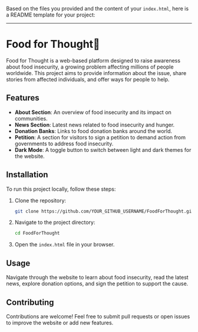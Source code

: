 Based on the files you provided and the content of your `index.html`, here is a README template for your project:

---

# Food for Thought💭

Food for Thought is a web-based platform designed to raise awareness about food insecurity, a growing problem affecting millions of people worldwide. This project aims to provide information about the issue, share stories from affected individuals, and offer ways for people to help.

## Features

- **About Section**: An overview of food insecurity and its impact on communities.
- **News Section**: Latest news related to food insecurity and hunger.
- **Donation Banks**: Links to food donation banks around the world.
- **Petition**: A section for visitors to sign a petition to demand action from governments to address food insecurity.
- **Dark Mode**: A toggle button to switch between light and dark themes for the website.

## Installation

To run this project locally, follow these steps:

1. Clone the repository:

   ```bash
   git clone https://github.com/YOUR_GITHUB_USERNAME/FoodForThought.git
   ```

2. Navigate to the project directory:

   ```bash
   cd FoodForThought
   ```

3. Open the `index.html` file in your browser.

## Usage

Navigate through the website to learn about food insecurity, read the latest news, explore donation options, and sign the petition to support the cause.

## Contributing

Contributions are welcome! Feel free to submit pull requests or open issues to improve the website or add new features.

